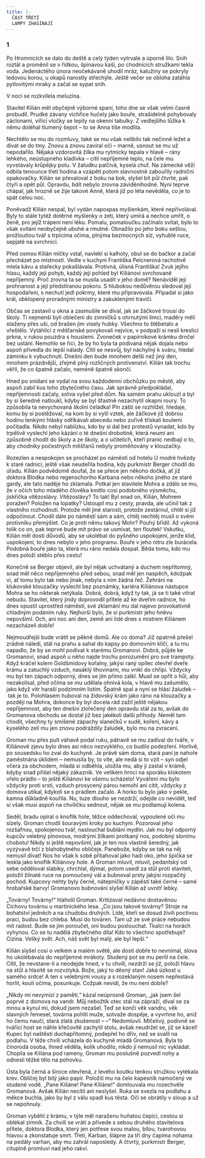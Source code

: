 ```yaml
---
title: |-
  ČÁST TŘETÍ
  LAMPY ZHASÍNAJÍ
---
```


### 1

Po Hromnicích se dalo do deště a celý týden vytrvale a úporně lilo. Sníh roztál a proměnil se v řídkou, špinavou kaši, po chodnících stružkami tekla voda. Jedenáctého února neočekávaně uhodil mráz, kalužiny se pokryly ledovou korou, u okapů narostly střechýle. Ještě večer se obloha zatáhla pytlovitými mraky a začal se sypat sníh.

V noci se rozkvílela meluzína.

Stavitel Kilián měl obyčejně výborné spaní, toho dne se však velmi časně probudil. Prudké závany vichřice hučely jako bouře, strašidelně pohybovaly záclonami, vířící vločky se lepily na okenní tabulky. Z vedlejšího lůžka k němu doléhal tlumený šepot – to se Anna tiše modlila.

Nechtělo se mu do rozmluvy, také se mu však nelíbilo tak nečinně ležet a dívat se do tmy. Znovu a znovu zavíral oči – marně, usnout se mu už nepodařilo. Nějaká vzdorovitá žilka mu rytmicky tepala v hlavě – rány lehkého, neústupného kladívka – cítil nepříjemné teplo, na čele mu vyvstávaly krůpějky potu. V žaludku palčivá, kyselá chuť. Na zámecké věži odbila tenounce třetí hodina a vzápětí potom slavnostně zabouřily radniční opakovačky. Kilián se převaloval z boku na bok, slyšel bít půl čtvrté, pak čtyři a opět půl. Opravdu, bdít nebylo zrovna záviděníhodné. Nyní teprve chápal, jak hrozně se žije takové Anně, která již po léta nevěděla, co je to spát celou noc.

Poněvadž Kilián nespal, byl vydán napospas myšlenkám, které nepřivolával. Byly to stále tytéž dotěrné myšlenky o zeti, který umírá a nechce umřít, o ženě, pro jejíž trápení není léku. Pomalu, pomaloučku začínalo svítat, bylo to však svítání neobyčejně ubohé a rmutné. Obnažilo po jeho boku sešlou, prožloutlou tvář s trpícíma očima, plnýma bezmocných slz, vyhublé ruce, sepjaté na svrchnici.

Před osmou Kilián mlčky vstal, navlekl si kalhoty, obul se do bačkor a začal přecházet po místnosti. Vedle v kuchyni Františka Pelcnerová rachotivě mlela kávu a stařecky pokašlávala. Protivná, úlisná Františka! Zvuk jejího hlasu, každý její pohyb, každý její pohled byl Kiliánovi svrchovaně nepříjemný. Proč zrovna ta se musila usadit v jeho domě? Nenáviděl její prohnanost a její předstíranou pokoru. S hlubokou nedůvěrou sledoval její hospodaření, s nechutí jedl pokrmy, které mu připravovala. Připadal si jako král, obklopený proradnými ministry a zakuklenými traviči.

Občas se zastavil u okna a zasmušile se díval, jak se žáčkové trousí do školy. Ti nejmenší byli oblečeni do zimníčků s ohrnutými límci, maděry měli staženy přes uši, od brašen jim visely hubky. Všechno to štěbetalo a vřeštělo. Vytáhlíci z měšťanské povykovali nejvíce, v podpaží si nesli kreslicí prkna, v rukou pouzdra s houslemi. Zvoneček v papírníkové krámku drnčel bez ustání. Nemohlo se říci, že by ho byla ta podívaná nějak dojala nebo aspoň přivedla do lepší nálady. Cítil se nesvůj, byl náchylný k sváru, hledal záminku k vybuchnutí. Dnešní den bude mnohem delší než jiný den, mnohem prázdnější, zřejmě plný rozličných protivenství. Kilián tak trochu věřil, že co špatně začalo, neméně špatně skončí.

Hned po snídani se vydal na svou každodenní obchůzku po městě, aby aspoň zabil kus toho zbytečného času. Jak správně předpokládal, nepříjemnosti začaly, sotva vyšel před dům. Na samém prahu uklouzl a byl by si šeredně natloukl, kdyby se byl šťastně nezachytil okapní roury. To způsobila ta nevychovaná školní čeládka! Pln zášti se rozhlížel, hledaje, komu by si postěžoval, na kom by si vylil vztek, ale žáčkové již dobrou hodinu tenkými hlásky odříkávali abecedu nebo zuřivě třískali koulemi počitadla. Nikdo nebyl nablízku, kdo by si dal bez protestů vynadat, kdo by trpělivě vyslechl jeho kázání o té dnešní drobotině, která neumí ani způsobně chodit do školy a ze školy, a o učitelích, kteří pranic nedbají o to, aby chodníky počestných měšťanů nebyly proměňovány v klouzačky.

Rozezlen a nespokojen se procházel po náměstí od hotelu U modré hvězdy k staré radnici, ještě však neudeřila hodina, kdy purkmistr Berger chodil do úřadu. Kilián podvědomě doufal, že se přece jen někoho dočká, ať již doktora Blodka nebo regenschoriho Karbana nebo někoho jiného ze staré gardy, ale tato naděje ho zklamala. Potkal jen stavitele Mohra a zdálo se mu, že v očích toho mladého člověka kmitlo cosi podobného výsměchu, jiskřička vítězoslávy. Vítězoslávy? To tak! Byl snad on, Kilián, Mohrem poražen? Položen na lopatky? Ustoupil mu z cesty, pravda, ale učinil tak z vlastního rozhodnutí. Protože měl jiné starosti, protože zestárnul, chtěl si již odpočinout. Chodil dále po náměstí sám a sám, chtěj nechtěj musil o svém protivníku přemýšlet. Co je proti němu takový Mohr? Pouhý břídil. Až vykoná tolik co on, pak teprve bude mít právo se usmívat, ten floutek! Vskutku, Kilián měl dosti důvodů, aby se ukolébal do pyšného uspokojení, jenže klid, uspokojení, to dnes nebylo v jeho programu. Bouře v jeho nitru zle burácela. Podobná bouře jako ta, která mu ráno nedala dospat. Běda tomu, kdo mu dnes položí stéblo přes cestu!

Konečně se Berger objevil, ale byl nějak uchvátaný a duchem nepřítomný, snad měl něco nepříjemného před sebou, snad měl jen naspěch, kdožpak ví, ať tomu bylo tak nebo jinak, nebyla s ním žádná řeč. Žehrání na klukovské klouzačky vyslechl bez poznámky, kariéra Kiliánova nástupce Mohra se ho nikterak netýkala. Dobrá, dobrá, když ty tak, já se ti také vtírat nebudu. Stavitel, který jindy doprovodil přítele až ke dveřím radnice, ho dnes opustil uprostřed náměstí, své zklamání mu dal najevo provokativně chladným podáním ruky. Nejhorší bylo, že si purkmistr jeho hněvu nepovšiml. Och, ani noc ani den, země ani lidé dnes s mistrem Kiliánem nezacházeli dobře!

Nejmoudřejší bude vrátit se pěkně domů. Ale co doma? Již opatrně přešel zrádné náledí, stál na prahu a sahal do kapsy po domovním klíči, a tu mu napadlo, že by se mohl podívat k starému Gromanovi. Dobrá, půjde ke Gromanovi, snad aspoň u něho najde trochu porozumění pro své trampoty. Když kráčel kolem Goldšmídovy kořalny, jakýsi raný opilec otevřel dveře krámu a zatuchlý vzduch, nasáklý lihovinami, mu vnikl do chřípí. Vždycky mu byl ten zápach odporný, dnes se jím přímo zalkl. Musil se opřít o hůl, aby nezakolísal, před očima se mu udělala ohnivá kola, v hlavě mu zašumělo, jako když vítr haraší podzimním listím. Špatně spal a nyní se hlásí žaludek – tak je to. Polohlasem huboval na židovský krám jako ráno na klouzačky a později na Mohra, dokonce by byl docela rád zažil ještě nějakou nepříjemnost, aby ten dnešní zlořečený den opravdu stál za to, avšak do Gromanova obchodu se dostal již bez jakékoli další příhody. Neměl tam chodit, všechny ty smíšené zápachy slanečků v sudě, koření, kávy a kyselého zelí mu jen znovu podráždily žaludek, bylo mu na zvracení.

Groman mu přes pult váhavě podal ruku, pátravě se mu zadíval do tváře, v Kiliánově zjevu bylo dnes asi něco nezvyklého, co budilo podezření. Horlivě, po sousedsku ho zval do kuchyně. Je právě sám doma, stará paní je nahoře zaměstnána úklidem – nemusila by, to víte, ale nedá si to vzít – syn odjel včera za obchodem, mladá si odběhla, uložila mu, aby ji zastal v krámě, kdyby snad přišel nějaký zákazník. Ve velikém hrnci na sporáku klokotem vřelo prádlo – to ještě Kiliánovi ke všemu scházelo! Vyváření mu bylo vždycky proti srsti, vzduch prosycený párou nemohl ani cítit, vždycky z domova utíkal, kdykoli se s prádlem začalo. A horko tu bylo jako v pekle, kamna důkladně kouřila. Nu, tuze dlouho se nezdrží, odejde co nevidět, teď si však musí aspoň na chviličku sednout, nějak se mu podlamují kolena.

Seděl, bradu opíral o knoflík hole, těžce oddechoval, vypoulené oči mu slzely. Groman chodil šouravými kroky po kuchyni. Pozoroval jeho rozšafnou, spokojenou tvář, naslouchal bublání mydlin. Jak mu byl odporný kupcův velebný plnovous, modrými žilkami protkaný nos, podobný slonímu chobotu! Nikdy si ještě nepovšiml, jak je ten nos vlastně šeredný, jak vyzývavě trčí z blahobytného obličeje. Panebože, kdyby se tak na něj nemusil dívat! Nos ho však k sobě přitahoval jako hadí oko, jeho špička se leskla jako knoflík Kiliánovy hole. A Groman mluvil, mluvil, pedantský od sebe odděloval slabiky, chrchlal, dýmal, potom usedl za stůl proti staviteli, položil žilnaté ruce na pomoučený vál a bubnoval prsty jakýsi rozpačitý pochod. Kupcovy nehty byly černé, nátepníčky v zápěstí také černé – samé hrobařské barvy! Gromanovo bubnování slyšel Kilián až uvnitř lebky.

„Továrny! Továrny!“ hlaholil Groman. Kritizoval nedávno dostavěnou Cíchovu továrnu u martinického lesa. „Co jsou takové továrny? Stroje na bohatství jedněch a na chudobu druhých. Lidé, kteří se dosud živili poctivou prací, budou bez chleba. Musí do továren. Tam už ze své práce nebudou mít radost. Bude se jim poroučet, oni budou poslouchat. Tkalci na horách vyhynou. Co se tu nadělá zbytečného díla! Kdo to všechno spotřebuje? Cizina. Veliký svět. Ach, náš svět byl malý, ale byl lepší.“

Kilián slyšel cosi o velkém a malém světě, ale dosti dobře to nevnímal, slova ho ukolébávala do nepříjemné mrákoty. Studený pot se mu perlil na čele. Cítil, že nevstane-li a neodejde hned, v tu chvíli, nezdrží se již, položí hlavu na stůl a hlasitě se rozvzlyká. Bože, jaký to děsný stav! Jaká úzkost u samého srdce! A ten s velebnými vousy a s rozeklaným nosem nepřestává horlit, koulí očima, posunkuje. Cožpak nevidí, že mu není dobře?

„Nikdy mi nevymizí z paměti,“ kázal neúprosně Groman, „jak jsem šel poprvé z domova na vandr. Můj nebožtík otec stál na zápraží, díval se za mnou a kynul mi, dokud jsem nezašel. Teď se končí věk vandru, věk slavných řemesel, továrna pohltí muže, sotvaže dospěje, a vyvrhne ho, aniž ho čemu naučí, stará zlatá zkušenost – –“ Nedomluvil. Mlčelivý, podivně se tvářící host se náhle křečovitě zachytil stolu, avšak neudržel se, již se kácel! Kupec byl naštěstí duchapřítomný, podepřel ho dřív, než se svalil na podlahu. V téže chvíli vcházela do kuchyně mladá Gromanová. Byla to činorodá osoba, ihned věděla, kolik uhodilo, nikdo jí nemusil nic vykládat. Chopila se Kiliána pod rameny, Groman mu poslušně pozvedl nohy a odnesli těžké tělo na pohovku.

Ústa byla černá a široce otevřená, z levého koutku tenkou stružkou vytékala krev. Obličej byl bílý jako papír. Položili mu na čelo kapesník namočený ve studené vodě. „Pane Kiliáne! Pane Kiliáne!“ domlouvala mu rozechvěle Gromanová. Avšak Kilián necítil ani neslyšel. Ruka se svezla na podlahu a měkce buchla, jako by byl z válu spadl kus těsta. Oči se obrátily v sloup a už se nepohnuly.

Groman vyběhl z krámu, v týle měl naraženu huňatou čepici, cestou si oblékal zimník. Za chvíli se vrátí a přivede s sebou druhého stavitelova přítele, doktora Blodka, který jen potřese svou malou, bílou, tvarohovou hlavou a zkonstatuje smrt. Třetí, Karban, šlápne za tři dny čapíma nohama na pedály varhan, aby mu zahrál naposledy. A čtvrtý, purkmistr Berger, cituplně promluví nad jeho rakví.
